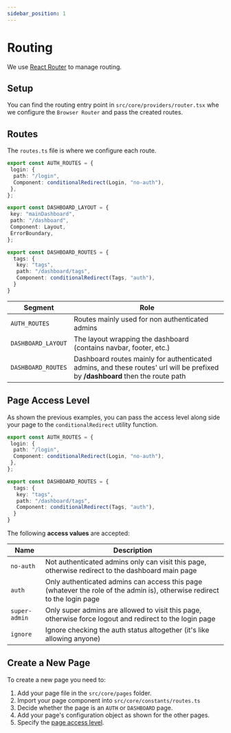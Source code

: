 ```yaml
---
sidebar_position: 1
---
```


# Routing

We use [React Router](https://reactrouter.com/) to manage routing.

## Setup

You can find the routing entry point in `src/core/providers/router.tsx` whe we configure the `Browser Router` and pass the created routes.

## Routes

The `routes.ts` file is where we configure each route.

```ts title="src/core/constants/routes.ts" {1,8,15}
export const AUTH_ROUTES = {
 login: {
  path: "/login",
  Component: conditionalRedirect(Login, "no-auth"),
 },
};

export const DASHBOARD_LAYOUT = {
 key: "mainDashboard",
 path: "/dashboard",
 Component: Layout,
 ErrorBoundary,
};

export const DASHBOARD_ROUTES = {
  tags: {
   key: "tags",
   path: "/dashboard/tags",
   Component: conditionalRedirect(Tags, "auth"),
  }
}
```

| Segment            | Role                                                                                                                           |
| ------------------ | ------------------------------------------------------------------------------------------------------------------------------ |
| `AUTH_ROUTES`      | Routes mainly used for non authenticated admins                                                                                |
| `DASHBOARD_LAYOUT` | The layout wrapping the dashboard (contains navbar, footer, etc.)                                                              |
| `DASHBOARD_ROUTES` | Dashboard routes mainly for authenticated admins, and these routes' url will be prefixed by **/dashboard** then the route path |

## Page Access Level

As shown the previous examples, you can pass the access level along side your page to the `conditionalRedirect` utility function.

```ts title="src/core/constants/routes.ts" {4,11}
export const AUTH_ROUTES = {
 login: {
  path: "/login",
  Component: conditionalRedirect(Login, "no-auth"),
 },
};

export const DASHBOARD_ROUTES = {
  tags: {
   key: "tags",
   path: "/dashboard/tags",
   Component: conditionalRedirect(Tags, "auth"),
  }
}
```

The following **access values** are accepted:

| Name          | Description                                                                                                              |
| ------------- | ------------------------------------------------------------------------------------------------------------------------ |
| `no-auth`     | Not authenticated admins only can visit this page, otherwise redirect to the dashboard main page                         |
| `auth`        | Only authenticated admins can access this page (whatever the role of the admin is), otherwise redirect to the login page |
| `super-admin` | Only super admins are allowed to visit this page, otherwise force logout and redirect to the login page                  |
| `ignore`      | Ignore checking the auth status altogether (it's like allowing anyone)                                                   |

## Create a New Page

To create a new page you need to:

1. Add your page file in the `src/core/pages` folder.
2. Import your page component into `src/core/constants/routes.ts`
3. Decide whether the page is an `AUTH` or `DASHBOARD` page.
4. Add your page's configuration object as shown for the other pages.
5. Specify the [page access level](#page-access-level).
